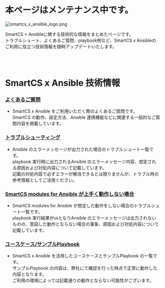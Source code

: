# 本ページはメンテナンス中です。


![smartcs_x_ansible_logo.png](https://github.com/ssol-smartcs/ansible-handson/blob/master/smartcs_x_ansible_logo.png)

SmartCS × Ansibleに関する技術的な情報をまとめたページです。  
トラブルシュート、よくあるご質問、playbook例など、SmartCS x Ansibleのご利用に役立つ技術情報を随時アップデートいたします。  

<br>
<br>

# SmartCS x Ansible 技術情報

### [よくあるご質問](./faq.md)

- SmartCS x Ansible をご利用いただく際のよくあるご質問です。  
SmartCS の動作、設定方法、Ansible 連携機能などに関連する一般的なご質問内容を掲載しています。  

### [トラブルシューティング](./troubleshooting.md)

- Ansible のエラーメッセージが出力された場合のトラブルシュート一覧です。  
playbook 実行時に出力されるAnsible のエラーメッセージ内容、想定される原因および対処内容について記載しています。  
記載の対処内容で必ずエラーが解消できるとは限りませんが、トラブル時の参考情報としてご活用ください。  

### [SmartCS modules for Ansible が上手く動作しない場合](./smartcsmoduletips.md)

- SmartCS modules for Ansible が想定した動作をしない場合のトラブルシュート一覧です。  
playbook 実行結果が`ok`となりAnsible のエラーメッセージは出力されないものの、意図した動作とならない場合の事象、原因および対処内容について記載しています。  

### [ユースケース/サンプルPlaybook](./usecase.md)

- SmartCS x Ansible を活用したユースケースとサンプルPlaybook の一覧です。  
サンプルPlaybook の内容は、弊社にて確認を行った時点で正常に動作した内容となります。  
ご利用の環境によっては記載通りの動作とならない可能性がございます。  
